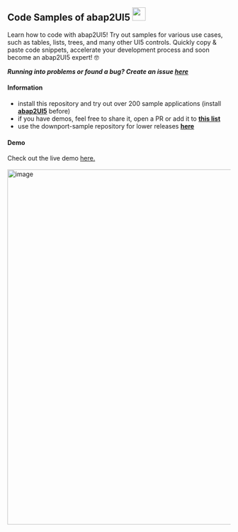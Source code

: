 ## Code Samples of abap2UI5 <img src="https://github.com/abap2UI5/abap2UI5/assets/102328295/52ac0bb6-a219-4e9d-9e4f-62698dab3063" width="30">

Learn how to code with abap2UI5! Try out samples for various use cases, such as tables, lists, trees, and many other UI5 controls. Quickly copy & paste code snippets, accelerate your development process and soon become an abap2UI5 expert! 🤓 <br>

**_Running into problems or found a bug? Create an issue [here](https://github.com/abap2UI5/abap2UI5/issues)_**<br>

#### Information
* install this repository and try out over 200 sample applications (install [**abap2UI5**](https://github.com/oblomov-dev/ABAP2UI5) before)
* if you have demos, feel free to share it, open a PR or add it to [**this list**](https://github.com/abap2UI5/abap2UI5-documentation/blob/main/docs/links.md)
* use the downport-sample repository for lower releases [**here**](https://github.com/abap2UI5/abap2UI5-samples-downport)

#### Demo
Check out the live demo [here.](https://abap2ui5.github.io/web-abap2ui5-samples/?app_start=z2ui5_cl_demo_app_000)
<br><br>
<img width="800" alt="image" src="https://github.com/abap2UI5/abap2UI5-samples/assets/102328295/b1451d27-d6c5-44d0-8996-c68aac0d0ad7">

